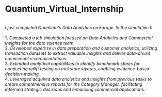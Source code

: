# Quantium_Virtual_Internship
<br>
<i>I just completed Quantium's Data Analytics on Forage. In the simulation I:</i><br><br>
1. <i>Completed a job simulation focused on Data Analytics and Commercial Insights for the data science team.</i><br>
2. <i>Developed expertise in data preparation and customer analytics, utilizing transaction datasets to extract valuable insights and deliver data-driven commercial recommendations.</i><br>
3. <i>Extended analytical capabilities to identify benchmark stores for conducting uplift testing on trial store layouts, enabling evidence-based decision-making.</i><br>
4. <i>Leveraged acquired data analytics and insights from previous tasks to create comprehensive reports for the Category Manager, facilitating informed strategic decisions and enhancing 
   commercial applications.</i><br>

